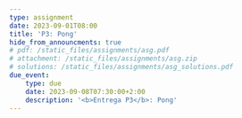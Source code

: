 ```yaml
---
type: assignment
date: 2023-09-01T08:00
title: 'P3: Pong'
hide_from_announcments: true
# pdf: /static_files/assignments/asg.pdf
# attachment: /static_files/assignments/asg.zip
# solutions: /static_files/assignments/asg_solutions.pdf
due_event: 
    type: due
    date: 2023-09-08T07:30:00+2:00
    description: '<b>Entrega P3</b>: Pong'
---
```



